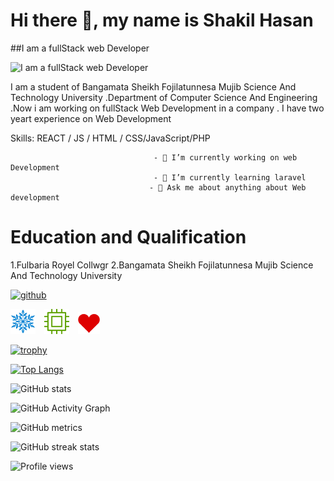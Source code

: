 # Hi there 👋, my name is Shakil Hasan
##I am a fullStack web Developer

![I am a fullStack web Developer ](https://scontent.fdac5-1.fna.fbcdn.net/v/t39.30808-6/329866894_1390585331508705_1953296151620894588_n.jpg?_nc_cat=109&ccb=1-7&_nc_sid=730e14&_nc_eui2=AeFqwi3i_gwFiBqkYFdM6ljOXKNP8G8uMY9co0_wby4xj_FfTJmpxxT99wgMiqpoiJfVeEM9AE9LA8ZE9N8DMJz5&_nc_ohc=MVut6vSmuLYAX8AmuhM&_nc_oc=AQmEcf2nWLh04BgfOmeJshrWQEZ4YLh5u7kSj12nskpoCwl5ElC1mQXRtWj-fm2gk80&_nc_ht=scontent.fdac5-1.fna&oh=00_AfAqNNfz8c7MAPU2SqcHGcFyEqIh9d32jeUxrF2nCRp6Xw&oe=63EB3D02)

I am a student of Bangamata Sheikh Fojilatunnesa Mujib Science And Technology University .Department of Computer Science And Engineering .Now i am working on fullStack Web Development in a company . I have two yeart experience on Web Development 

Skills:  REACT / JS / HTML / CSS/JavaScript/PHP



                                    - 🔭 I’m currently working on web Development 
                                    - 🌱 I’m currently learning laravel 
                                   - 💬 Ask me about anything about Web development 
  # Education and Qualification 
  1.Fulbaria Royel Collwgr 
  2.Bangamata Sheikh Fojilatunnesa Mujib Science And Technology University 


 
 
  [<img src='https://cdn.jsdelivr.net/npm/simple-icons@3.0.1/icons/github.svg' alt='github' height='40'>](https://github.com/Shakilhasan347)  

   <a href='https://archiveprogram.github.com/'><img src='https://raw.githubusercontent.com/acervenky/animated-github-badges/master/assets/acbadge.gif' width='40' height='40'></a> <a href='https://docs.github.com/en/developers'><img src='https://raw.githubusercontent.com/acervenky/animated-github-badges/master/assets/devbadge.gif' width='40' height='40'></a> <a href='https://docs.github.com/en/github/supporting-the-open-source-community-with-github-sponsors'><img src='https://raw.githubusercontent.com/acervenky/animated-github-badges/master/assets/sponsorbadge.gif' width='35' height='35'></a> 
   

[![trophy](https://github-profile-trophy.vercel.app/?username=Shakilhasan347)](https://github.com/ryo-ma/github-profile-trophy)

[![Top Langs](https://github-readme-stats.vercel.app/api/top-langs/?username=Shakilhasan347)](https://github.com/anuraghazra/github-readme-stats)

![GitHub stats](https://github-readme-stats.vercel.app/api?username=Shakilhasan347&show_icons=true&count_private=true)  

![GitHub Activity Graph](https://activity-graph.herokuapp.com/graph?username=Shakilhasan347)  

![GitHub metrics](https://metrics.lecoq.io/Shakilhasan347)  

![GitHub streak stats](https://streak-stats.demolab.com/?user=Shakilhasan347)  

  ![Profile views](https://gpvc.arturio.dev/Shakilhasan347)  
